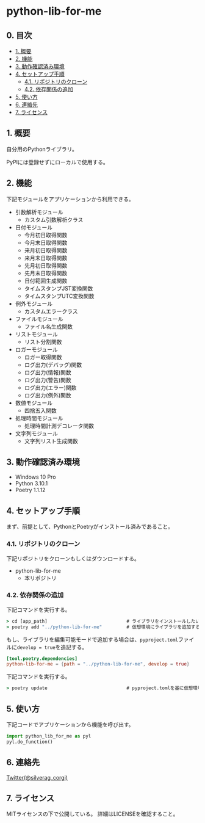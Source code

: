 # python-lib-for-me <!-- omit in toc -->

## 0. 目次 <!-- omit in toc -->

- [1. 概要](#1-概要)
- [2. 機能](#2-機能)
- [3. 動作確認済み環境](#3-動作確認済み環境)
- [4. セットアップ手順](#4-セットアップ手順)
  - [4.1. リポジトリのクローン](#41-リポジトリのクローン)
  - [4.2. 依存関係の追加](#42-依存関係の追加)
- [5. 使い方](#5-使い方)
- [6. 連絡先](#6-連絡先)
- [7. ライセンス](#7-ライセンス)

## 1. 概要

自分用のPythonライブラリ。

PyPIには登録せずにローカルで使用する。

## 2. 機能

下記モジュールをアプリケーションから利用できる。

- 引数解析モジュール
  - カスタム引数解析クラス
- 日付モジュール
  - 今月初日取得関数
  - 今月末日取得関数
  - 来月初日取得関数
  - 来月末日取得関数
  - 先月初日取得関数
  - 先月末日取得関数
  - 日付範囲生成関数
  - タイムスタンプJST変換関数
  - タイムスタンプUTC変換関数
- 例外モジュール
  - カスタムエラークラス
- ファイルモジュール
  - ファイル名生成関数
- リストモジュール
  - リスト分割関数
- ロガーモジュール
  - ロガー取得関数
  - ログ出力(デバッグ)関数
  - ログ出力(情報)関数
  - ログ出力(警告)関数
  - ログ出力(エラー)関数
  - ログ出力(例外)関数
- 数値モジュール
  - 四捨五入関数
- 処理時間モジュール
  - 処理時間計測デコレータ関数
- 文字列モジュール
  - 文字列リスト生成関数

## 3. 動作確認済み環境

- Windows 10 Pro
- Python 3.10.1
- Poetry 1.1.12

## 4. セットアップ手順

まず、前提として、PythonとPoetryがインストール済みであること。

### 4.1. リポジトリのクローン

下記リポジトリをクローンもしくはダウンロードする。

- python-lib-for-me
  - 本リポジトリ

### 4.2. 依存関係の追加

下記コマンドを実行する。

```cmd
> cd [app_path]                             # ライブラリをインストールしたいアプリケーションのパスに移動する
> poetry add "../python-lib-for-me"         # 仮想環境にライブラリを追加する
```

もし、ライブラリを編集可能モードで追加する場合は、`pyproject.toml`ファイルに`develop = true`を追記する。

```toml
[tool.poetry.dependencies]
python-lib-for-me = {path = "../python-lib-for-me", develop = true}
```

下記コマンドを実行する。

```cmd
> poetry update                             # pyproject.tomlを基に仮想環境をアップデートする
```

## 5. 使い方

下記コードでアプリケーションから機能を呼び出す。

```python
import python_lib_for_me as pyl
pyl.do_function()
```

## 6. 連絡先

[Twitter(@silverag_corgi)](https://twitter.com/silverag_corgi)

## 7. ライセンス

MITライセンスの下で公開している。
詳細はLICENSEを確認すること。
